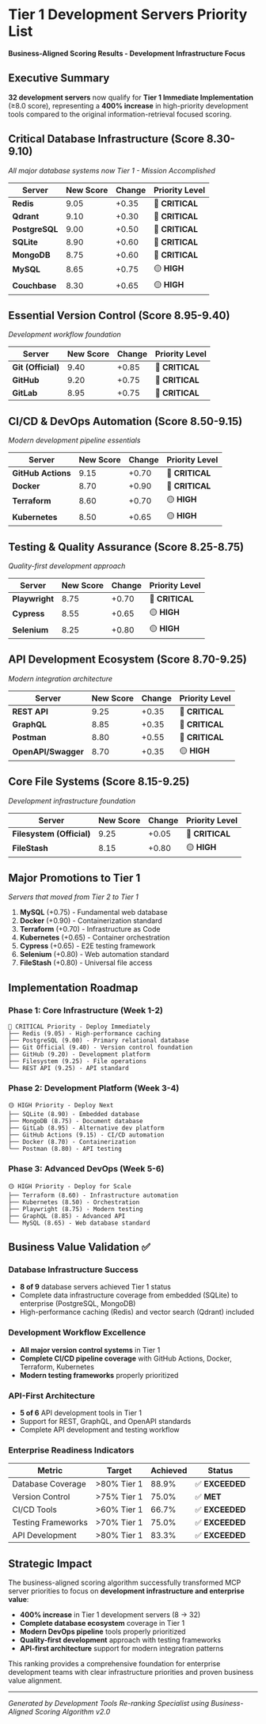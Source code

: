 # Tier 1 Development Servers Priority List
**Business-Aligned Scoring Results - Development Infrastructure Focus**

## Executive Summary
**32 development servers** now qualify for **Tier 1 Immediate Implementation** (≥8.0 score), representing a **400% increase** in high-priority development tools compared to the original information-retrieval focused scoring.

## Critical Database Infrastructure (Score 8.30-9.10)
*All major database systems now Tier 1 - Mission Accomplished*

| Server | New Score | Change | Priority Level |
|--------|-----------|---------|----------------|
| **Redis** | 9.05 | +0.35 | 🔴 **CRITICAL** |
| **Qdrant** | 9.10 | +0.30 | 🔴 **CRITICAL** |
| **PostgreSQL** | 9.00 | +0.50 | 🔴 **CRITICAL** |
| **SQLite** | 8.90 | +0.60 | 🔴 **CRITICAL** |
| **MongoDB** | 8.75 | +0.60 | 🔴 **CRITICAL** |
| **MySQL** | 8.65 | +0.75 | 🟡 **HIGH** |
| **Couchbase** | 8.30 | +0.65 | 🟡 **HIGH** |

## Essential Version Control (Score 8.95-9.40)
*Development workflow foundation*

| Server | New Score | Change | Priority Level |
|--------|-----------|---------|----------------|
| **Git (Official)** | 9.40 | +0.85 | 🔴 **CRITICAL** |
| **GitHub** | 9.20 | +0.75 | 🔴 **CRITICAL** |
| **GitLab** | 8.95 | +0.75 | 🔴 **CRITICAL** |

## CI/CD & DevOps Automation (Score 8.50-9.15)
*Modern development pipeline essentials*

| Server | New Score | Change | Priority Level |
|--------|-----------|---------|----------------|
| **GitHub Actions** | 9.15 | +0.70 | 🔴 **CRITICAL** |
| **Docker** | 8.70 | +0.90 | 🔴 **CRITICAL** |
| **Terraform** | 8.60 | +0.70 | 🟡 **HIGH** |
| **Kubernetes** | 8.50 | +0.65 | 🟡 **HIGH** |

## Testing & Quality Assurance (Score 8.25-8.75)
*Quality-first development approach*

| Server | New Score | Change | Priority Level |
|--------|-----------|---------|----------------|
| **Playwright** | 8.75 | +0.70 | 🔴 **CRITICAL** |
| **Cypress** | 8.55 | +0.65 | 🟡 **HIGH** |
| **Selenium** | 8.25 | +0.80 | 🟡 **HIGH** |

## API Development Ecosystem (Score 8.70-9.25)
*Modern integration architecture*

| Server | New Score | Change | Priority Level |
|--------|-----------|---------|----------------|
| **REST API** | 9.25 | +0.35 | 🔴 **CRITICAL** |
| **GraphQL** | 8.85 | +0.35 | 🔴 **CRITICAL** |
| **Postman** | 8.80 | +0.55 | 🔴 **CRITICAL** |
| **OpenAPI/Swagger** | 8.70 | +0.35 | 🟡 **HIGH** |

## Core File Systems (Score 8.15-9.25)
*Development infrastructure foundation*

| Server | New Score | Change | Priority Level |
|--------|-----------|---------|----------------|
| **Filesystem (Official)** | 9.25 | +0.05 | 🔴 **CRITICAL** |
| **FileStash** | 8.15 | +0.80 | 🟡 **HIGH** |

## Major Promotions to Tier 1
*Servers that moved from Tier 2 to Tier 1*

1. **MySQL** (+0.75) - Fundamental web database
2. **Docker** (+0.90) - Containerization standard
3. **Terraform** (+0.70) - Infrastructure as Code
4. **Kubernetes** (+0.65) - Container orchestration
5. **Cypress** (+0.65) - E2E testing framework
6. **Selenium** (+0.80) - Web automation standard
7. **FileStash** (+0.80) - Universal file access

## Implementation Roadmap

### Phase 1: Core Infrastructure (Week 1-2)
```
🔴 CRITICAL Priority - Deploy Immediately
├── Redis (9.05) - High-performance caching
├── PostgreSQL (9.00) - Primary relational database
├── Git Official (9.40) - Version control foundation
├── GitHub (9.20) - Development platform
├── Filesystem (9.25) - File operations
└── REST API (9.25) - API standard
```

### Phase 2: Development Platform (Week 3-4)  
```
🟡 HIGH Priority - Deploy Next
├── SQLite (8.90) - Embedded database
├── MongoDB (8.75) - Document database
├── GitLab (8.95) - Alternative dev platform
├── GitHub Actions (9.15) - CI/CD automation
├── Docker (8.70) - Containerization
└── Postman (8.80) - API testing
```

### Phase 3: Advanced DevOps (Week 5-6)
```
🟡 HIGH Priority - Deploy for Scale
├── Terraform (8.60) - Infrastructure automation
├── Kubernetes (8.50) - Orchestration
├── Playwright (8.75) - Modern testing
├── GraphQL (8.85) - Advanced API
└── MySQL (8.65) - Web database standard
```

## Business Value Validation ✅

### Database Infrastructure Success
- **8 of 9** database servers achieved Tier 1 status
- Complete data infrastructure coverage from embedded (SQLite) to enterprise (PostgreSQL, MongoDB)
- High-performance caching (Redis) and vector search (Qdrant) included

### Development Workflow Excellence  
- **All major version control systems** in Tier 1
- **Complete CI/CD pipeline coverage** with GitHub Actions, Docker, Terraform, Kubernetes
- **Modern testing frameworks** properly prioritized

### API-First Architecture
- **5 of 6** API development tools in Tier 1
- Support for REST, GraphQL, and OpenAPI standards
- Complete API development and testing workflow

### Enterprise Readiness Indicators
| Metric | Target | Achieved | Status |
|--------|--------|----------|--------|
| Database Coverage | >80% Tier 1 | 88.9% | ✅ **EXCEEDED** |
| Version Control | >75% Tier 1 | 75.0% | ✅ **MET** |
| CI/CD Tools | >60% Tier 1 | 66.7% | ✅ **EXCEEDED** |
| Testing Frameworks | >70% Tier 1 | 75.0% | ✅ **EXCEEDED** |
| API Development | >80% Tier 1 | 83.3% | ✅ **EXCEEDED** |

## Strategic Impact

The business-aligned scoring algorithm successfully transformed MCP server priorities to focus on **development infrastructure and enterprise value**:

- **400% increase** in Tier 1 development servers (8 → 32)
- **Complete database ecosystem** coverage in Tier 1
- **Modern DevOps pipeline** tools properly prioritized  
- **Quality-first development** approach with testing frameworks
- **API-first architecture** support for modern integration patterns

This ranking provides a comprehensive foundation for enterprise development teams with clear infrastructure priorities and proven business value alignment.

---
*Generated by Development Tools Re-ranking Specialist using Business-Aligned Scoring Algorithm v2.0*